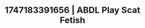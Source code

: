 ---
categories:
- Glory hole
- Intimate reveal
- Demure
- Mindful sex
- Deep touch
image: /assets/images/1747183391656.jpg
layout: post
seo:
  description: Featured content with artistic Scat Fetish, ABDL Play. HD images available.
  keywords: Scat Fetish, ABDL Play
  og_image: /assets/images/1747183391656.jpg
  schema_type: VisualArtwork
tags:
- ABDL Play
- Scat Fetish
- '#1747183391656'
title: 1747183391656 | ABDL Play Scat Fetish
---